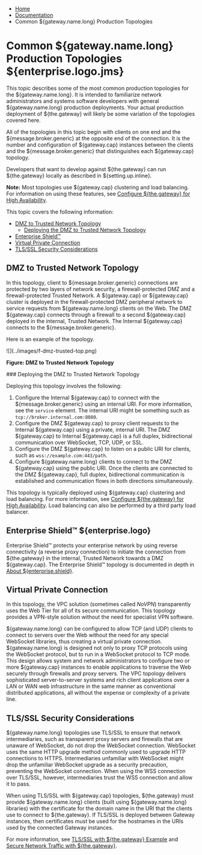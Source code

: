 -   [Home](../../index.md)
-   [Documentation](../index.md)
-   Common ${gateway.name.long} Production Topologies

Common ${gateway.name.long} Production Topologies ${enterprise.logo.jms}
========================================================================

This topic describes some of the most common production topologies for the ${gateway.name.long}. It is intended to familiarize network administrators and systems software developers with general ${gateway.name.long} production deployments. Your actual production deployment of ${the.gateway} will likely be some variation of the topologies covered here.

All of the topologies in this topic begin with clients on one end and the ${message.broker.generic} at the opposite end of the connection. It is the number and configuration of ${gateway.cap} instances between the clients and the ${message.broker.generic} that distinguishes each ${gateway.cap} topology.

Developers that want to develop against ${the.gateway} can run ${the.gateway} locally as described in ${setting.up.inline}.

**Note:** Most topologies use ${gateway.cap} clustering and load balancing. For information on using these features, see [Configure ${the.gateway} for High Availability](../high-availability/o_ha.md).

This topic covers the following information:

-   [DMZ to Trusted Network Topology](#DMZ_to_Internal)
    -   [Deploying the DMZ to Trusted Network Topology](#Deploy_DMZ_to_Internal)
-   [Enterprise Shield™](#Enterprise_Shield)
-   [Virtual Private Connection](#VPC)
-   [TLS/SSL Security Considerations](#TLS)

<a name="DMZ_to_Internal"></a>DMZ to Trusted Network Topology
-------------------------------------------------------------

In this topology, client to ${message.broker.generic} connections are protected by two layers of network security, a firewall-protected DMZ and a firewall-protected Trusted Network. A ${gateway.cap} or ${gateway.cap} cluster is deployed in the firewall-protected DMZ peripheral network to service requests from ${gateway.name.long} clients on the Web. The DMZ ${gateway.cap} connects through a firewall to a second ${gateway.cap} deployed in the internal, Trusted Network. The Internal ${gateway.cap} connects to the ${message.broker.generic}.

Here is an example of the topology.

<figure style="margin-left:0px;">
![](../images/f-dmz-trusted-top.png)
<figcaption>

**Figure: DMZ to Trusted Network Topology**

</figcaption>
</figure>
### <a name="Deploy_DMZ_to_Internal"></a>Deploying the DMZ to Trusted Network Topology

Deploying this topology involves the following:

1.  Configure the Internal ${gateway.cap} to connect with the ${message.broker.generic} using an internal URI. For more information, see the `service` element. The internal URI might be something such as `tcp://broker.internal.com:8080`.
2.  Configure the DMZ ${gateway.cap} to proxy client requests to the Internal ${gateway.cap} using a private, internal URI. The DMZ ${gateway.cap} to Internal ${gateway.cap} is a full duplex, bidirectional communication over WebSocket, TCP, UDP, or SSL.
3.  Configure the DMZ ${gateway.cap} to listen on a public URI for clients, such as `wss://example.com:443/path`.
4.  Configure ${gateway.name.long} clients to connect to the DMZ ${gateway.cap} using the public URI. Once the clients are connected to the DMZ ${gateway.cap}, full duplex, bidirectional communication is established and communication flows in both directions simultaneously.

This topology is typically deployed using ${gateway.cap} clustering and load balancing. For more information, see [Configure ${the.gateway} for High Availability](../high-availability/o_ha.md). Load balancing can also be performed by a third party load balancer.

<a name="Enterprise_Shield"></a>Enterprise Shield™ ${enterprise.logo}
---------------------------------------------------------------------

Enterprise Shield™ protects your enterprise network by using reverse connectivity (a reverse proxy connection) to initiate the connection from ${the.gateway} in the internal, Trusted Network towards a DMZ ${gateway.cap}. The Enterprise Shield™ topology is documented in depth in [About ${enterprise.shield}](../reverse-connectivity/o_rc_checklist.md#whatis).

<a name="VPC"></a>Virtual Private Connection
--------------------------------------------

In this topology, the VPC solution (sometimes called *NoVPN*) transparently uses the Web Tier for all of its secure communication. This topology provides a VPN-style solution without the need for specialist VPN software.

${gateway.name.long} can be configured to allow TCP (and UDP) clients to connect to servers over the Web without the need for any special WebSocket libraries, thus creating a virtual private connection. ${gateway.name.long} is designed not only to proxy TCP protocols using the WebSocket protocol, but to run in a WebSocket protocol to TCP mode. This design allows system and network administrators to configure two or more ${gateway.cap} instances to enable applications to traverse the Web securely through firewalls and proxy servers. The VPC topology delivers sophisticated server-to-server systems and rich client applications over a LAN or WAN web infrastructure in the same manner as conventional distributed applications, all without the expense or complexity of a private line.

<a name="TLS"></a>TLS/SSL Security Considerations
-------------------------------------------------

${gateway.name.long} topologies use TLS/SSL to ensure that network intermediaries, such as transparent proxy servers and firewalls that are unaware of WebSocket, do not drop the WebSocket connection. WebSocket uses the same HTTP upgrade method commonly used to upgrade HTTP connections to HTTPS. Intermediaries unfamiliar with WebSocket might drop the unfamiliar WebSocket upgrade as a security precaution, preventing the WebSocket connection. When using the WSS connection over TLS/SSL, however, intermediaries trust the WSS connection and allow it to pass.

When using TLS/SSL with ${gateway.cap} topologies, ${the.gateway} must provide ${gateway.name.long} clients (built using ${gateway.name.long} libraries) with the certificate for the domain name in the URI that the clients use to connect to ${the.gateway}. If TLS/SSL is deployed between Gateway instances, then certificates must be used for the hostnames in the URIs used by the connected Gateway instances.

For more information, see [TLS/SSL with ${the.gateway} Example](../security/u_tls_works.md#tls_how_works) and [Secure Network Traffic with ${the.gateway}](../security/o_tls.md).


